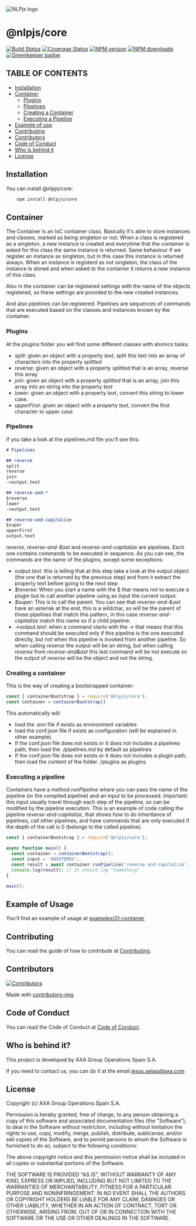 ![NLPjs logo](../../screenshots/nlplogo.gif)

# @nlpjs/core

[![Build Status](https://travis-ci.com/axa-group/nlp.js.svg?branch=master)](https://travis-ci.com/axa-group/nlp.js)
[![Coverage Status](https://coveralls.io/repos/github/axa-group/nlp.js/badge.svg?branch=master)](https://coveralls.io/github/axa-group/nlp.js?branch=master)
[![NPM version](https://img.shields.io/npm/v/node-nlp.svg?style=flat)](https://www.npmjs.com/package/node-nlp)
[![NPM downloads](https://img.shields.io/npm/dm/node-nlp.svg?style=flat)](https://www.npmjs.com/package/node-nlp) [![Greenkeeper badge](https://badges.greenkeeper.io/axa-group/nlp.js.svg)](https://greenkeeper.io/)

## TABLE OF CONTENTS

<!--ts-->

- [Installation](#installation)
- [Container](#container)
  - [Plugins](#plugins)
  - [Pipelines](#pipelines)
  - [Creating a Container](#creating-a-container)
  - [Executing a Pipeline](#executing-a-pipeline)
- [Example of use](#example-of-use)
- [Contributing](#contributing)
- [Contributors](#contributors)
- [Code of Conduct](#code-of-conduct)
- [Who is behind it](#who-is-behind-it)
- [License](#license.md)
  <!--te-->

## Installation

You can install @nlpjs/core:

```bash
    npm install @nlpjs/core
```

## Container

The Container is an IoC container class. Basically it's able to store instances and classes, marked as being singleton or not.
When a class is registered as a singleton, a new instance is created and everytime that the container is asked for this class the same instance is returned. Same behaviour if we register an instance as singleton, but in this case this instance is returned always.
When an instance is registerd as not singleton, the class of the instance is stored and when asked to the container it returns a new instance of this class.

Also in the container can be registered settings with the name of the objects registered, so these settings are provided to the new created instances.

And also pipelines can be registered. Pipelines are sequences of commands that are executed based on the classes and instances known by the container.

### Plugins

At the plugins folder you will find some different classes with atomics tasks:

- *split*: given an object with a property _text_, split this text into an array of characters into the property _splitted_
- *reverse*: given an object with a property _splitted_ that is an array, reverse this array
- *join*: given an object with a property _splitted_ that is an array, join this array into an string into the property _text_
- *lower*: given an object with a property _text_, convert this string to lower case.
- *upperFirst*: given an object with a property _text_, convert the first character to upper case

### Pipelines

If you take a look at the pipelines.md file you'll see this:

```markdown
# Pipelines

## reverse
split
reverse
join
->output.text

## reverse-and-*
$reverse
lower
->output.text

## reverse-and-capitalize
$super
upperFirst
output.text
```

*reverse*, *reverse-and-$ast* and *reverse-and-capitalize* are pipelines. Each one contains commands to be executed in sequence. As you can see, the commands are the name of the plugins, except some exceptions:

- *output.text*: this is telling that at this step take a look at the output object (the one that is returned by the previous step) and from it extract the property text before going to the next step
- *$reverse*: When you start a name with the $ that means not to execute a plugin but to call another pipeline using as input the current output.
- *$super*: This is to call the parent. You can see that *reverse-and-&ast* have an asterisk at the end, this is a wildchar, so will be the parent of those pipelines that match this pattern, in this case *reverse-and-capitalize* match this name so if a child pipeline.
- *->output.text*: when a command starts with the *->* that means that this command should be executed only if this pipeline is the one executed directly, but not when this pipeline is invoked from another pipeline. So when calling *reverse* the output will be an string, but when calling *reverse* from *reverse-and&ast* this last command will be not execute so the output of *reverse* will be the object and not the string.

### Creating a container

This is the way of creating a bootstrapped container:

```javascript
const { containerBootstrap } = require('@nlpjs/core');
const container = containerBootstrap()
```

This automatically will:

- load the .env file if exists as environment variables
- load the conf.json file if exists as configuration (will be explained in other example).
- If the conf.json file does not exists or it does not includes a pipelines path, then load the ./pipelines.md by default as pipelines
- If the conf.json file does not exists or it does not includes a plugin path, then load the content of the folder ./plugins as plugins.

### Executing a pipeline

Containers have a method *runPipeline* where you can pass the name of the pipeline (or the compiled pipeline) and an input to be processed.
Important: this input usually travel through each step of the pipeline, so can be modified by the pipeline execution.
This is an example of code calling the pipeline *reverse-and-capitalize*, that shows how to do inheritance of pipelines, call other pipelines, and have commands that are only executed if the depth of the call is 0 (belongs to the called pipeline).

```javascript
const { containerBootstrap } = require('@nlpjs/core');

async function main() {
  const container = containerBootstrap();
  const input = 'GNIHTEMOS';
  const result = await container.runPipeline('reverse-and-capitalize', input);
  console.log(result); // It should log "Something"
}

main();
```

## Example of Usage

You'll find an example of usage at [examples/01-container](../../examples/01-container/README.md)

## Contributing

You can read the guide of how to contribute at [Contributing](../../CONTRIBUTING.md).

## Contributors

[![Contributors](https://contributors-img.firebaseapp.com/image?repo=axa-group/nlp.js)](https://github.com/axa-group/nlp.js/graphs/contributors)

Made with [contributors-img](https://contributors-img.firebaseapp.com).

## Code of Conduct

You can read the Code of Conduct at [Code of Conduct](../../CODE_OF_CONDUCT.md).

## Who is behind it?

This project is developed by AXA Group Operations Spain S.A.

If you need to contact us, you can do it at the email jesus.seijas@axa.com

## License

Copyright (c) AXA Group Operations Spain S.A.

Permission is hereby granted, free of charge, to any person obtaining
a copy of this software and associated documentation files (the
"Software"), to deal in the Software without restriction, including
without limitation the rights to use, copy, modify, merge, publish,
distribute, sublicense, and/or sell copies of the Software, and to
permit persons to whom the Software is furnished to do so, subject to
the following conditions:

The above copyright notice and this permission notice shall be
included in all copies or substantial portions of the Software.

THE SOFTWARE IS PROVIDED "AS IS", WITHOUT WARRANTY OF ANY KIND,
EXPRESS OR IMPLIED, INCLUDING BUT NOT LIMITED TO THE WARRANTIES OF
MERCHANTABILITY, FITNESS FOR A PARTICULAR PURPOSE AND
NONINFRINGEMENT. IN NO EVENT SHALL THE AUTHORS OR COPYRIGHT HOLDERS BE
LIABLE FOR ANY CLAIM, DAMAGES OR OTHER LIABILITY, WHETHER IN AN ACTION
OF CONTRACT, TORT OR OTHERWISE, ARISING FROM, OUT OF OR IN CONNECTION
WITH THE SOFTWARE OR THE USE OR OTHER DEALINGS IN THE SOFTWARE.
